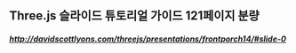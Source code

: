 ## Three.js 슬라이드 튜토리얼 가이드 121페이지 분량

##### http://davidscottlyons.com/threejs/presentations/frontporch14/#slide-0